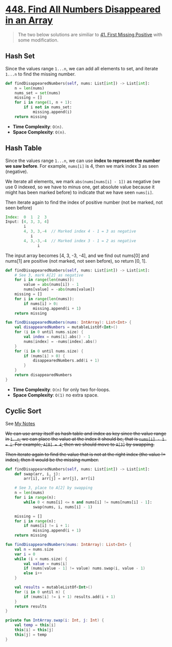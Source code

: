 
# [448. Find All Numbers Disappeared in an Array](https://leetcode.com/problems/find-all-numbers-disappeared-in-an-array/)

> The two below solutions are similiar to [41. First Missing Positive](../leetcode/41.first-missing-positive.md) with some modification.

## Hash Set
Since the values range `1...n`, we can add all elements to set, and iterate `1...n` to find the missing number.

```python
def findDisappearedNumbers(self, nums: List[int]) -> List[int]:
    n = len(nums)
    nums_set = set(nums)
    missing = []
    for i in range(1, n + 1):
        if i not in nums_set:
            missing.append(i)
    return missing
```
* **Time Complexity**: `O(n)`.
* **Space Complexity**: `O(n)`.

## Hash Table
Since the values range `1...n`, we can use **index to represent the number we saw before**. For example, `nums[i]` is 4, then we mark index 3 as seen (negative).

We iterate all elements, we mark `abs(nums[nums[i] - 1])` as negative (we use 0 indexed, so we have to minus one, get absolute value because it might has been marked before) to indicate that we have seen `nums[i]`.

Then iterate again to find the index of positive number (not be marked, not seen before)

```js
Index:  0  1  2  3
Input: [4, 3, 3, 4]
        i
        4, 3, 3,-4  // Marked index 4 - 1 = 3 as negative
           i   
        4, 3,-3,-4  // Marked index 3 - 1 = 2 as negative
              i
```
The input array becomes [4, 3, -3, -4], and we find out nums[0] and nums[1] are positive (not marked, not seen before), so return [0, 1].

```python
def findDisappearedNumbers(self, nums: List[int]) -> List[int]:
    # See 3, mark A[2] as negative
    for i in range(len(nums)):
        value = abs(nums[i]) - 1
        nums[value] = -abs(nums[value])
    missing = []
    for i in range(len(nums)):
        if nums[i] > 0:
            missing.append(i + 1)
    return missing
```

```kotlin
fun findDisappearedNumbers(nums: IntArray): List<Int> {
    val disappearedNumbers = mutableListOf<Int>()
    for (i in 0 until nums.size) {
        val index = nums[i].abs() - 1
        nums[index] = -nums[index].abs()
    }
    for (i in 0 until nums.size) {
        if (nums[i] > 0) {
            disappearedNumbers.add(i + 1)
        }
    }
    return disappearedNumbers
}

```

* **Time Complexity**: `O(n)` for only two for-loops.
* **Space Complexity**: `O(1)` no extra space.

## Cyclic Sort
See [My Notes](https://app.heptabase.com/98654732-dead-4b2e-a851-e65eea8db00e/card/2b727a20-9373-48cf-a154-ee429a9f6611)

~~We can use array itself as hash table and index as key since the value range in `1..n`, we can place the value at the index it should be, that is `nums[i] - 1 = i`. For example, `A[0] = 4`, then we should move to `A[3]` by swapping.~~

~~Then iterate again to find the value that is not at the right index (the value != index), then it would be the missing number.~~

```python
def findDisappearedNumbers(self, nums: List[int]) -> List[int]:
    def swap(arr, i, j):
        arr[i], arr[j] = arr[j], arr[i]

    # See 3, place to A[2] by swapping
    n = len(nums)
    for i in range(n):
        while 0 < nums[i] <= n and nums[i] != nums[nums[i] - 1]:
            swap(nums, i, nums[i] - 1)

    missing = []
    for i in range(n):
        if nums[i] != i + 1:
            missing.append(i + 1)
    return missing
```

```kotlin
fun findDisappearedNumbers(nums: IntArray): List<Int> {
    val n = nums.size
    var i = 0
    while (i < nums.size) {
        val value = nums[i]
        if (nums[value - 1] != value) nums.swap(i, value - 1)
        else i++
    }

    val results = mutableListOf<Int>()
    for (i in 0 until n) {
        if (nums[i] != i + 1) results.add(i + 1)
    }
    return results
}

private fun IntArray.swap(i: Int, j: Int) {
    val temp = this[i]
    this[i] = this[j]
    this[j] = temp
}
```
